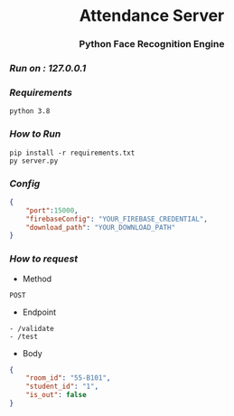 <h1 align="center"> Attendance Server </h1>
<h3 align="center"> Python Face Recognition Engine </h3>

### *Run on : 127.0.0.1*

### *Requirements*
```text
python 3.8
```

### *How to Run*
```text
pip install -r requirements.txt
py server.py
```

### *Config*
```json
{
    "port":15000,
    "firebaseConfig": "YOUR_FIREBASE_CREDENTIAL",
    "download_path": "YOUR_DOWNLOAD_PATH"
}
```

### *How to request*
- Method
```text
POST
```
- Endpoint
```text
- /validate
- /test
```

- Body
```json
{
    "room_id": "55-B101",
    "student_id": "1",
    "is_out": false
}
```
